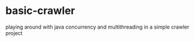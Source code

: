 # basic-crawler
playing around with java concurrency and multithreading in a simple crawler project
